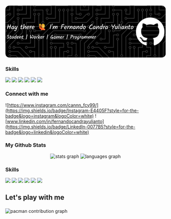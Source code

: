 <!-- ## Hi Guys 👋  -->

![Fernando Candra Yulianto](img/Header2.png)

<!--
**C4AnN/C4AnN** is a ✨ _special_ ✨ repository because its `README.md` (this file) appears on your GitHub profile.

Here are some ideas to get you started:

- 🔭 I’m currently working on ...
- 🌱 I’m currently learning ...
- 👯 I’m looking to collaborate on ...
- 🤔 I’m looking for help with ...
- 💬 Ask me about ...
- 📫 How to reach me: ...
- 😄 Pronouns: ...
- ⚡ Fun fact: ...
-->

### Skills

<img src="https://img.shields.io/badge/HTML5-E34F26?style=for-the-badge&logo=html5&logoColor=white" />
<img src="https://img.shields.io/badge/CSS3-1572B6?style=for-the-badge&logo=css3&logoColor=white" />
<img src="https://img.shields.io/badge/Python-FFD43B?style=for-the-badge&logo=python&logoColor=blue" />
<img src="https://img.shields.io/badge/PHP-777BB4?style=for-the-badge&logo=php&logoColor=white" />
<img src="https://img.shields.io/badge/Streamlit-FF4B4B?style=for-the-badge&logo=Streamlit&logoColor=white" />
<img src=https://img.shields.io/badge/JavaScript-323330?style=for-the-badge&logo=javascript&logoColor=F7DF1E />

### Connect with me

![https://www.instagram.com/cannn_fcy99/](https://img.shields.io/badge/Instagram-E4405F?style=for-the-badge&logo=instagram&logoColor=white) ![www.linkedin.com/in/fernandocandrayulianto](https://img.shields.io/badge/LinkedIn-0077B5?style=for-the-badge&logo=linkedin&logoColor=white)

### My Github Stats

<div align="center">
  <img src="https://github-readme-stats.vercel.app/api?username=C4AnN&&theme=calm_pink" height="150" alt="stats graph"  />
  <img src="https://github-readme-stats.vercel.app/api/top-langs?username=C4AnN&locale=en&hide_title=false&layout=compact&card_width=320&langs_count=5&theme=dracula&hide_border=false" height="150" alt="languages graph"  />
</div>

### Skills

<div align="align">
<img src="https://img.shields.io/badge/HTML5-E34F26?style=for-the-badge&logo=html5&logoColor=white" />
<img src="https://img.shields.io/badge/CSS3-1572B6?style=for-the-badge&logo=css3&logoColor=white" />
<img src="https://img.shields.io/badge/Python-FFD43B?style=for-the-badge&logo=python&logoColor=blue" />
<img src="https://img.shields.io/badge/PHP-777BB4?style=for-the-badge&logo=php&logoColor=white" />
<img src="https://img.shields.io/badge/Streamlit-FF4B4B?style=for-the-badge&logo=Streamlit&logoColor=white" />
<img src=https://img.shields.io/badge/JavaScript-323330?style=for-the-badge&logo=javascript&logoColor=F7DF1E />
</div>

<h2 align="left">Let's play with me</h2>

###

<picture>
  <source media="(prefers-color-scheme: dark)" srcset="https://raw.githubusercontent.com/C4AnN/C4AnN/output/pacman-contribution-graph-dark.svg">
  <source media="(prefers-color-scheme: light)" srcset="https://raw.githubusercontent.com/C4AnN/C4AnN/output/pacman-contribution-graph.svg">
  <img alt="pacman contribution graph" src="https://raw.githubusercontent.com/C4AnN/C4AnN/output/pacman-contribution-graph.svg">
</picture>

###